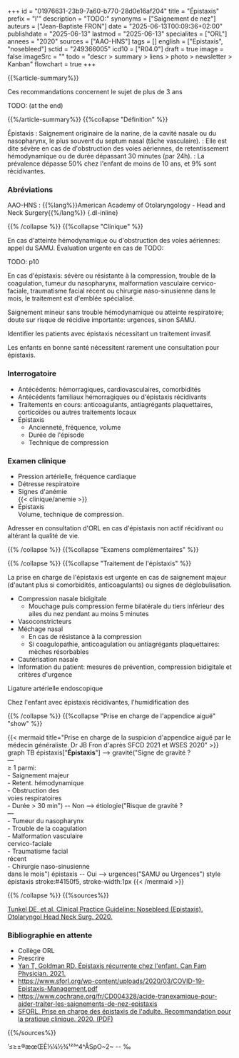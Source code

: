 +++
id = "01976631-23b9-7a60-b770-28d0e16af204"
title = "Épistaxis"
prefix = "l'"
description = "TODO:"
synonyms = ["Saignement de nez"]
auteurs = ["Jean-Baptiste FRON"]
date = "2025-06-13T00:09:36+02:00"
publishdate = "2025-06-13"
lastmod = "2025-06-13"
specialites = ["ORL"]
annees = "2020"
sources = ["AAO-HNS"]
tags = []
english = ["Epistaxis", "nosebleed"]
sctid = "249366005"
icd10 = ["R04.0"]
draft = true
image = false
imageSrc = ""
todo = "descr > summary > liens > photo > newsletter > Kanban"
flowchart = true
+++

{{%article-summary%}}

Ces recommandations concernent le sujet de plus de 3 ans

TODO: (at the end)

{{%/article-summary%}}
{{%collapse "Définition" %}}

Épistaxis
: Saignement originaire de la narine, de la cavité nasale ou du nasopharynx, le plus souvent du septum nasal (tâche vasculaire).
: Elle est dite sévère en cas de d'obstruction des voies aériennes, de retentissement hémodynamique ou de durée dépassant 30 minutes (par 24h).
: La prévalence dépasse 50% chez l'enfant de moins de 10 ans, et 9% sont récidivantes.

### Abréviations

AAO-HNS
: {{%lang%}}American Academy of Otolaryngology - Head and Neck Surgery{{%/lang%}}
{.dl-inline}

{{% /collapse %}}
{{%collapse "Clinique" %}}

En cas d'atteinte hémodynamique ou d'obstruction des voies aériennes: appel du SAMU. Évaluation urgente en cas de TODO:

TODO: p10

En cas d'épistaxis: sévère ou résistante à la compression, trouble de la coagulation, tumeur du nasopharynx, malformation vasculaire cervico-faciale, traumatisme facial récent ou chirurgie naso-sinusienne dans le mois, le traitement est d'emblée spécialisé.

Saignement mineur sans trouble hémodynamique ou atteinte respiratoire; doute sur risque de récidive importante: urgences, sinon SAMU.

Identifier les patients avec épistaxis nécessitant un traitement invasif.

Les enfants en bonne santé nécessitent rarement une consultation pour épistaxis.

### Interrogatoire

- Antécédents: hémorragiques, cardiovasculaires, comorbidités
- Antécédents familiaux hémorragiques ou d'épistaxis récidivants
- Traitements en cours: anticoagulants, antiagrégants plaquettaires, corticoïdes ou autres traitements locaux
- Épistaxis
  - Ancienneté, fréquence, volume
  - Durée de l'épisode
  - Technique de compression

### Examen clinique

- Pression artérielle, fréquence cardiaque
- Détresse respiratoire
- Signes d'anémie  
  {{< clinique/anemie >}}
- Épistaxis  
  Volume, technique de compression.

Adresser en consultation d'ORL en cas d'épistaxis non actif récidivant ou altérant la qualité de vie.

{{% /collapse %}}
{{%collapse "Examens complémentaires" %}}


{{% /collapse %}}
{{%collapse "Traitement de l'épistaxis" %}}

La prise en charge de l'épistaxis est urgente en cas de saignement majeur (d'autant plus si comorbidités, anticoagulants) ou signes de déglobulisation.

- Compression nasale bidigitale
  - Mouchage puis compression ferme bilatérale du tiers inférieur des ailes du nez pendant au moins 5 minutes
- Vasoconstricteurs
- Méchage nasal
  - En cas de résistance à la compression
  - Si coagulopathie, anticoagulation ou antiagrégants plaquettaires: mèches résorbables
- Cautérisation nasale
- Information du patient: mesures de prévention, compression bidigitale et critères d'urgence

Ligature artérielle endoscopique

Chez l'enfant avec épistaxis récidivantes, l'humidification des 

{{% /collapse %}}
{{%collapse "Prise en charge de l'appendice aiguë" "show" %}}

{{< mermaid title="Prise en charge de la suspicion d'appendice aiguë par le médecin généraliste. Dr JB Fron d'après SFCD 2021 et WSES 2020" >}}
graph TB
  épistaxis["<b>Épistaxis</b>"] --> gravité("Signe de gravité ?<br>—<br>≥ 1 parmi:<br>- Saignement majeur<br>- Retent. hémodynamique<br>- Obstruction des<br>voies respiratoires<br>- Durée > 30 min") -- Non --> étiologie("Risque de gravité ?<br>—<br>- Tumeur du nasopharynx<br>- Trouble de la coagulation<br> - Malformation vasculaire<br>cervico-faciale<br>- Traumatisme facial<br>récent<br>- Chirurgie naso-sinusienne<br>dans le mois")
    épistaxis -- Oui --> urgences("SAMU ou Urgences")
  style épistaxis stroke:#4150f5, stroke-width:1px
{{< /mermaid >}}

{{% /collapse %}}
{{%sources%}}

[Tunkel DE, et al. Clinical Practice Guideline: Nosebleed (Epistaxis). Otolaryngol Head Neck Surg. 2020.](https://aao-hnsfjournals.onlinelibrary.wiley.com/doi/10.1177/0194599819890327)

### Bibliographie en attente

- Collège ORL
- Prescrire
- [Yan T, Goldman RD. Épistaxis récurrente chez l'enfant. Can Fam Physician. 2021.](https://pmc.ncbi.nlm.nih.gov/articles/PMC8202752/)
- <https://www.sforl.org/wp-content/uploads/2020/03/COVID-19-Epistaxis-Management.pdf>
- <https://www.cochrane.org/fr/CD004328/acide-tranexamique-pour-aider-traiter-les-saignements-de-nez-epistaxis>
- [SFORL. Prise en charge des épistaxis de l'adulte. Recommandation pour la pratique clinique. 2020. (PDF)](https://www.sforl.org/wp-content/uploads/2020/02/Prise-en-charge-des-epistaxis-adulte.pdf)

{{%/sources%}}

’≤≥±®æœŒÈ⅓¼½¾¹²³^4^ÂSpO~2~ -- ‰
